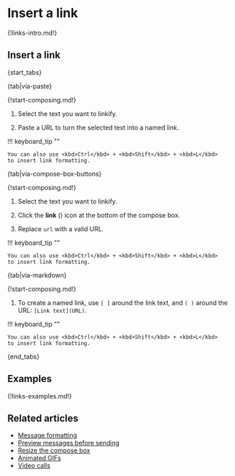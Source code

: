 # Insert a link

{!links-intro.md!}

## Insert a link

{start_tabs}

{tab|via-paste}

{!start-composing.md!}

1. Select the text you want to linkify.

1. Paste a URL to turn the selected text into a named link.

!!! keyboard_tip ""

    You can also use <kbd>Ctrl</kbd> + <kbd>Shift</kbd> + <kbd>L</kbd>
    to insert link formatting.

{tab|via-compose-box-buttons}

{!start-composing.md!}

1. Select the text you want to linkify.

1. Click the **link** (<i class="zulip-icon zulip-icon-link"></i>) icon at the
   bottom of the compose box.

1. Replace `url` with a valid URL.

!!! keyboard_tip ""

    You can also use <kbd>Ctrl</kbd> + <kbd>Shift</kbd> + <kbd>L</kbd>
    to insert link formatting.

{tab|via-markdown}

{!start-composing.md!}

1. To create a named link, use `[ ]` around the link text, and `( )` around the
   URL: `[Link text](URL)`.

!!! keyboard_tip ""

    You can also use <kbd>Ctrl</kbd> + <kbd>Shift</kbd> + <kbd>L</kbd>
    to insert link formatting.

{end_tabs}

## Examples

{!links-examples.md!}

## Related articles

* [Message formatting](/help/format-your-message-using-markdown)
* [Preview messages before sending](/help/preview-your-message-before-sending)
* [Resize the compose box](/help/resize-the-compose-box)
* [Animated GIFs](/help/animated-gifs-from-giphy)
* [Video calls](/help/start-a-call)
